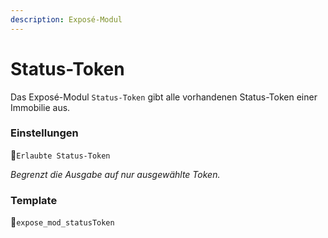 ```yaml
---
description: Exposé-Modul
---
```


# Status-Token

Das Exposé-Modul `Status-Token` gibt alle vorhandenen Status-Token einer Immobilie aus.  

### Einstellungen

🔹`Erlaubte Status-Token`

_Begrenzt die Ausgabe auf nur ausgewählte Token._

### Template

🔸`expose_mod_statusToken`

